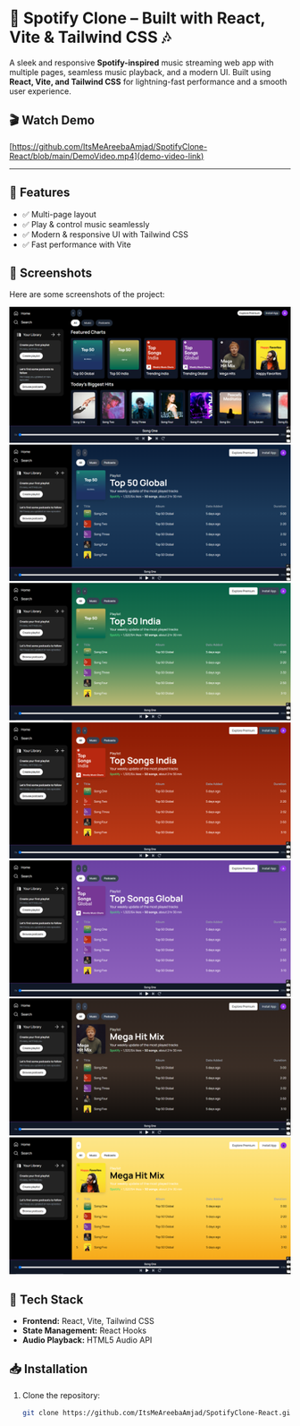 # 🎵 Spotify Clone – Built with React, Vite & Tailwind CSS 🎶  

A sleek and responsive **Spotify-inspired** music streaming web app with multiple pages, seamless music playback, and a modern UI. Built using **React, Vite, and Tailwind CSS** for lightning-fast performance and a smooth user experience.  

## 🎬 Watch Demo  
[https://github.com/ItsMeAreebaAmjad/SpotifyClone-React/blob/main/DemoVideo.mp4](demo-video-link)  

---

## 🚀 Features  
- ✅ Multi-page layout  
- ✅ Play & control music seamlessly  
- ✅ Modern & responsive UI with Tailwind CSS  
- ✅ Fast performance with Vite  

## 📸 Screenshots  
Here are some screenshots of the project:  

![Screenshot 1](https://github.com/ItsMeAreebaAmjad/SpotifyClone-React/blob/main/Image1.png)  
![Screenshot 2](https://github.com/ItsMeAreebaAmjad/SpotifyClone-React/blob/main/Image2.png)  
![Screenshot 3](https://github.com/ItsMeAreebaAmjad/SpotifyClone-React/blob/main/Image3.png)  
![Screenshot 4](https://github.com/ItsMeAreebaAmjad/SpotifyClone-React/blob/main/Image4.png)  
![Screenshot 5](https://github.com/ItsMeAreebaAmjad/SpotifyClone-React/blob/main/Image5.png)  
![Screenshot 6](https://github.com/ItsMeAreebaAmjad/SpotifyClone-React/blob/main/Image6.png)  
![Screenshot 7](https://github.com/ItsMeAreebaAmjad/SpotifyClone-React/blob/main/Image7.png)  

## 📂 Tech Stack  
- **Frontend:** React, Vite, Tailwind CSS  
- **State Management:** React Hooks  
- **Audio Playback:** HTML5 Audio API  

## 📥 Installation  
1. Clone the repository:  
   ```sh
   git clone https://github.com/ItsMeAreebaAmjad/SpotifyClone-React.git

